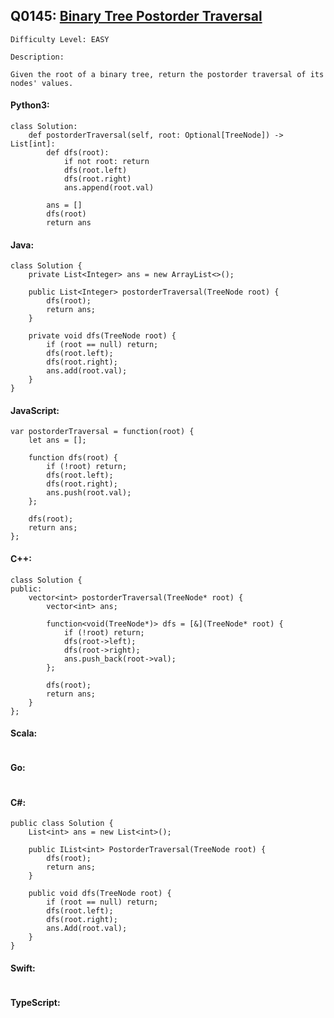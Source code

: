 ## Q0145: [Binary Tree Postorder Traversal](https://leetcode.com/problems/binary-tree-postorder-traversal/)

```
Difficulty Level: EASY
```

```
Description:

Given the root of a binary tree, return the postorder traversal of its nodes' values.
```

#### Python3:

```
class Solution:
    def postorderTraversal(self, root: Optional[TreeNode]) -> List[int]:
        def dfs(root):
            if not root: return
            dfs(root.left)
            dfs(root.right)
            ans.append(root.val)

        ans = []
        dfs(root)
        return ans
```

#### Java:

```
class Solution {
    private List<Integer> ans = new ArrayList<>();

    public List<Integer> postorderTraversal(TreeNode root) {
        dfs(root);
        return ans;
    }

    private void dfs(TreeNode root) {
        if (root == null) return;
        dfs(root.left);
        dfs(root.right);
        ans.add(root.val);
    }
}
```

#### JavaScript:

```
var postorderTraversal = function(root) {
    let ans = [];

    function dfs(root) {
        if (!root) return;
        dfs(root.left);
        dfs(root.right);
        ans.push(root.val);
    };

    dfs(root);
    return ans;
};
```

#### C++:

```
class Solution {
public:
    vector<int> postorderTraversal(TreeNode* root) {
        vector<int> ans;

        function<void(TreeNode*)> dfs = [&](TreeNode* root) {
            if (!root) return;
            dfs(root->left);
            dfs(root->right);
            ans.push_back(root->val);
        };

        dfs(root);
        return ans;
    }
};
```

#### Scala:

```

```

#### Go:

```

```

#### C#:

```
public class Solution {
    List<int> ans = new List<int>();

    public IList<int> PostorderTraversal(TreeNode root) {
        dfs(root);
        return ans;
    }

    public void dfs(TreeNode root) {
        if (root == null) return;
        dfs(root.left);
        dfs(root.right);
        ans.Add(root.val);
    }
}
```

#### Swift:

```

```

#### TypeScript:

```

```